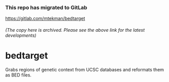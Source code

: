 ### This repo has migrated to GitLab
https://gitlab.com/mtekman/bedtarget
###### (The copy here is archived. Please see the above link for the latest developments)


# bedtarget
Grabs regions of genetic context from UCSC databases and reformats them as BED files. 
